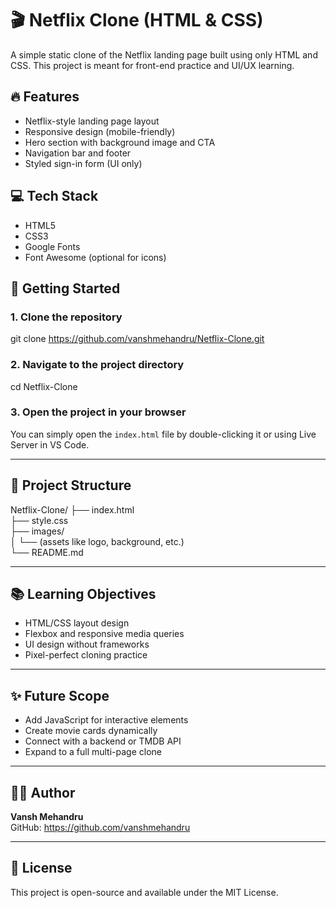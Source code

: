 # 🎬 Netflix Clone (HTML & CSS)

A simple static clone of the Netflix landing page built using only HTML and CSS. This project is meant for front-end practice and UI/UX learning.

## 🔥 Features

- Netflix-style landing page layout
- Responsive design (mobile-friendly)
- Hero section with background image and CTA
- Navigation bar and footer
- Styled sign-in form (UI only)

## 💻 Tech Stack

- HTML5  
- CSS3  
- Google Fonts  
- Font Awesome (optional for icons)

## 🚀 Getting Started

### 1. Clone the repository

git clone https://github.com/vanshmehandru/Netflix-Clone.git

### 2. Navigate to the project directory

cd Netflix-Clone

### 3. Open the project in your browser

You can simply open the `index.html` file by double-clicking it or using Live Server in VS Code.

---

## 📁 Project Structure

Netflix-Clone/
├── index.html  
├── style.css  
├── images/  
│   └── (assets like logo, background, etc.)  
└── README.md

---


## 📚 Learning Objectives

- HTML/CSS layout design
- Flexbox and responsive media queries
- UI design without frameworks
- Pixel-perfect cloning practice

---

## ✨ Future Scope

- Add JavaScript for interactive elements
- Create movie cards dynamically
- Connect with a backend or TMDB API
- Expand to a full multi-page clone

---

## 🧑‍💻 Author

**Vansh Mehandru**  
GitHub: https://github.com/vanshmehandru

---

## 📄 License

This project is open-source and available under the MIT License.

